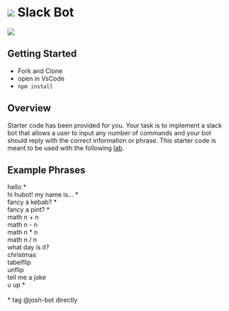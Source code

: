 # ![](https://ga-dash.s3.amazonaws.com/production/assets/logo-9f88ae6c9c3871690e33280fcf557f33.png) Slack Bot

![](https://www.artificial-solutions.com/wp-content/uploads/why-most-chatbots-are-annoying-.png)

## Getting Started

- Fork and Clone
- open in VsCode
- `npm install`

## Overview

Starter code has been provided for you. Your task is to implement a slack bot that allows a user to input any number of commands and your bot should reply with the correct information or phrase. This starter code is meant to be used with the following [lab](https://jsd.ga-curriculum.com/docs/unit-1/in-class-lab).

## Example Phrases

hello \* \
hi hubot! my name is... \* \
fancy a kebab? \* \
fancy a pint? \* \
math n + n\
math n - n\
math n * n\
math n / n\
what day is it?\
christmas\
tabelflip\
unflip\
tell me a joke\
u up \* \
\
\*  tag @josh-bot directly
